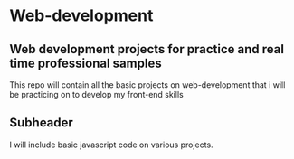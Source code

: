 # Web-development 
Web development projects  for practice and real time professional samples
------------------------------------------------------------------------------------------------
This repo will contain all the basic projects on web-development that i will be practicing on to develop my front-end skills

 ## Subheader
  I will include basic javascript code on various projects.

